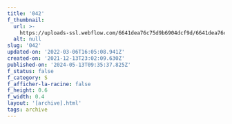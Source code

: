 ```yaml
---
title: '042'
f_thumbnail:
  url: >-
    https://uploads-ssl.webflow.com/6641dea76c75d9b6904dcf9d/6641dea76c75d9b6904dd1fe_042.jpg
  alt: null
slug: '042'
updated-on: '2022-03-06T16:05:08.941Z'
created-on: '2021-12-13T23:02:09.630Z'
published-on: '2024-05-13T09:35:37.825Z'
f_status: false
f_category: S
f_afficher-la-racine: false
f_height: 0.6
f_width: 0.4
layout: '[archive].html'
tags: archive
---
```



